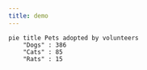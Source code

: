 ```yaml
---
title: demo
---
```


```mermaid!
pie title Pets adopted by volunteers
    "Dogs" : 386
    "Cats" : 85
    "Rats" : 15
```
